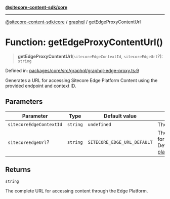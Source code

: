 [**@sitecore-content-sdk/core**](../../README.md)

***

[@sitecore-content-sdk/core](../../README.md) / [graphql](../README.md) / getEdgeProxyContentUrl

# Function: getEdgeProxyContentUrl()

> **getEdgeProxyContentUrl**(`sitecoreEdgeContextId`, `sitecoreEdgeUrl`?): `string`

Defined in: [packages/core/src/graphql/graphql-edge-proxy.ts:9](https://github.com/Sitecore/xmc-jss-dev/blob/d7b466243452103e100673b5863a2d80ef6e68eb/packages/core/src/graphql/graphql-edge-proxy.ts#L9)

Generates a URL for accessing Sitecore Edge Platform Content using the provided endpoint and context ID.

## Parameters

| Parameter | Type | Default value | Description |
| ------ | ------ | ------ | ------ |
| `sitecoreEdgeContextId` | `string` | `undefined` | The unique context id. |
| `sitecoreEdgeUrl`? | `string` | `SITECORE_EDGE_URL_DEFAULT` | The base endpoint URL for the Edge Platform. Default is https://edge-platform.sitecorecloud.io |

## Returns

`string`

The complete URL for accessing content through the Edge Platform.

